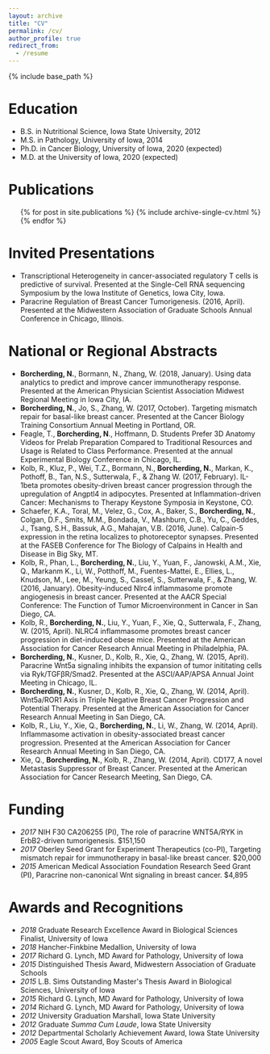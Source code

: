 ```yaml
---
layout: archive
title: "CV"
permalink: /cv/
author_profile: true
redirect_from:
  - /resume
---
```


{% include base_path %}

Education
======
* B.S. in Nutritional Science, Iowa State University, 2012
* M.S. in Pathology, University of Iowa, 2014
* Ph.D. in Cancer Biology, University of Iowa, 2020 (expected)
* M.D. at the University of Iowa, 2020 (expected)

Publications
======
  <ul>{% for post in site.publications %}
    {% include archive-single-cv.html %}
  {% endfor %}</ul>
  
Invited Presentations
======
* Transcriptional Heterogeneity in cancer-associated regulatory T cells is predictive of survival. Presented at the Single-Cell RNA sequencing Symposium by the Iowa Institute of Genetics, Iowa City, Iowa.
* Paracrine Regulation of Breast Cancer Tumorigenesis. (2016, April). Presented at the Midwestern Association of Graduate Schools Annual Conference in Chicago, Illinois. 

  
National or Regional Abstracts
======

*	**Borcherding, N.**, Bormann, N., Zhang, W. (2018, January). Using data analytics to predict and improve cancer immunotherapy response. Presented at the American Physician Scientist Association Midwest Regional Meeting in Iowa City, IA. 
* **Borcherding, N.**, Jo, S., Zhang, W. (2017, October). Targeting mismatch repair for basal-like breast cancer. Presented at the Cancer Biology Training Consortium Annual Meeting in Portland, OR. 
*	Feagle, T., **Borcherding, N**., Hoffmann, D. Students Prefer 3D Anatomy Videos for Prelab Preparation Compared to Traditional Resources and Usage is Related to Class Performance. Presented at the annual Experimental Biology Conference in Chicago, IL. 
*	Kolb, R., Kluz, P., Wei, T.Z., Bormann, N., **Borcherding, N.**, Markan, K., Pothoff, B., Tan, N.S., Sutterwala, F., & Zhang W. (2017, February).  IL-1beta promotes obesity-driven breast cancer progression through the upregulation of Angptl4 in adipocytes. Presented at Inflammation-driven Cancer: Mechanisms to Therapy Keystone Symposia in Keystone, CO. 
*	Schaefer, K.A., Toral, M., Velez, G., Cox, A., Baker, S., **Borcherding, N.**, Colgan, D.F., Smits, M.M., Bondada, V., Mashburn, C.B., Yu, C., Geddes, J., Tsang, S.H., Bassuk, A.G., Mahajan, V.B. (2016, June). Calpain-5 expression in the retina localizes to photoreceptor synapses. Presented at the FASEB Conference for The Biology of Calpains in Health and Disease in Big Sky, MT.
*	Kolb, R., Phan, L., **Borcherding, N.**, Liu, Y., Yuan, F., Janowski, A.M., Xie, Q., Markanm K., Li, W., Potthoff, M., Fuentes-Mattei, E., Ellies, L., Knudson, M., Lee, M., Yeung, S., Cassel, S., Sutterwala, F., & Zhang, W. (2016, January). Obesity-induced Nlrc4 inflammasome promote angiogenesis in breast cancer. Presented at the AACR Special Conference: The Function of Tumor Microenvironment in Cancer in San Diego, CA. 
*	Kolb, R., **Borcherding, N.**, Liu, Y., Yuan, F., Xie, Q., Sutterwala, F., Zhang, W. (2015, April). NLRC4 inflammasome promotes breast cancer progression in diet-induced obese mice. Presented at the American Association for Cancer Research Annual Meeting in Philadelphia, PA. 
*	**Borcherding, N.**, Kusner, D., Kolb, R., Xie, Q., Zhang, W. (2015, April). Paracrine Wnt5a signaling inhibits the expansion of tumor inititating cells via Ryk/TGFβR/Smad2. Presented at the ASCI/AAP/APSA Annual Joint Meeting in Chicago, IL.
*	**Borcherding, N.**, Kusner, D., Kolb, R., Xie, Q., Zhang, W. (2014, April). Wnt5a/ROR1 Axis in Triple Negative Breast Cancer Progression and Potential Therapy. Presented at the American Association for Cancer Research Annual Meeting in San Diego, CA. 
*	Kolb, R., Liu, Y., Xie, Q., **Borcherding, N.**, Li, W., Zhang, W. (2014, April). Inflammasome activation in obesity-associated breast cancer progression. Presented at the American Association for Cancer Research Annual Meeting in San Diego, CA.
*	Xie, Q., **Borcherding, N.**, Kolb, R., Zhang, W. (2014, April). CD177, A novel Metastasis Suppressor of Breast Cancer. Presented at the American Association for Cancer Research Meeting, San Diego, CA.

Funding
=====

* *2017* NIH F30 CA206255 (PI), The role of paracrine WNT5A/RYK in ErbB2-driven tumorigenesis. $151,150
* *2017* Oberley Seed Grant for Experiment Therapeutics (co-PI), Targeting mismatch repair for immunotherapy in basal-like breast cancer. $20,000
* *2015* American Medical Association Foundation Research Seed Grant (PI), Paracrine non-canonical Wnt signaling in breast cancer. $4,895

Awards and Recognitions
======
* *2018* Graduate Research Excellence Award in Biological Sciences Finalist, University of Iowa
* *2018* Hancher-Finkbine Medallion, University of Iowa
* *2017* Richard G. Lynch, MD Award for Pathology, University of Iowa
* *2015* Distinguished Thesis Award, Midwestern Association of Graduate Schools
* *2015* L.B. Sims Outstanding Master's Thesis Award in Biological Sciences, University of Iowa
* *2015* Richard G. Lynch, MD Award for Pathology, University of Iowa
* *2014* Richard G. Lynch, MD Award for Pathology, University of Iowa
* *2012* University Graduation Marshall, Iowa State University
* *2012* Graduate *Summa Cum Laude*, Iowa State University
* *2012* Departmental Scholarly Achievement Award, Iowa State University
* *2005* Eagle Scout Award, Boy Scouts of America
